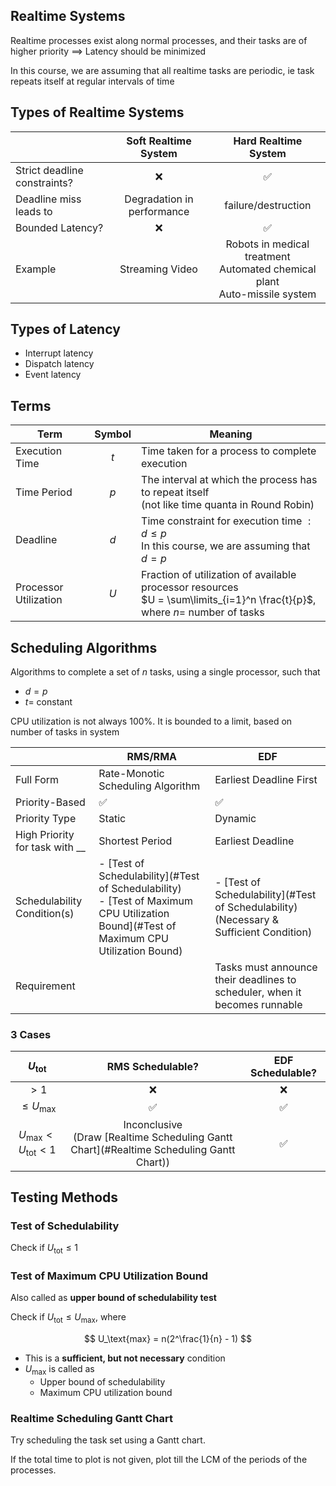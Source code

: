 ## Realtime Systems

Realtime processes exist along normal processes, and their tasks are of higher priority $\implies$ Latency should be minimized

In this course, we are assuming that all realtime tasks are periodic, ie task repeats itself at regular intervals of time

## Types of Realtime Systems

|                              |    Soft Realtime System    |                     Hard Realtime System                     |
| :--------------------------- | :------------------------: | :----------------------------------------------------------: |
| Strict deadline constraints? |             ❌              |                              ✅                               |
| Deadline miss leads to       | Degradation in performance |                     failure/destruction                      |
| Bounded Latency?             |             ❌              |                              ✅                               |
| Example                      |      Streaming Video       | Robots in medical treatment<br />Automated chemical plant<br />Auto-missile system |

## Types of Latency

- Interrupt latency
- Dispatch latency
- Event latency

## Terms

| Term                  | Symbol | Meaning                                                      |
| --------------------- | :----: | ------------------------------------------------------------ |
| Execution Time        |  $t$   | Time taken for a process to complete execution               |
| Time Period           |  $p$   | The interval at which the process has to repeat itself<br/>(not like time quanta in Round Robin) |
| Deadline              |  $d$   | Time constraint for execution time $:d \le p$<br />In this course, we are assuming that $d = p$ |
| Processor Utilization |  $U$   | Fraction of utilization of available processor resources<br />$U = \sum\limits_{i=1}^n \frac{t}{p}$, where $n=$ number of tasks |

## Scheduling Algorithms

Algorithms to complete a set of $n$ tasks, using a single processor, such that

- $d=p$
- $t =$ constant

CPU utilization is not always 100%. It is bounded to a limit, based on number of tasks in system

|                                | RMS/RMA                                                      | EDF                                                          |
| ------------------------------ | ------------------------------------------------------------ | ------------------------------------------------------------ |
| Full Form                      | Rate-Monotic Scheduling Algorithm                            | Earliest Deadline First                                      |
| Priority-Based                 | ✅                                                            | ✅                                                            |
| Priority Type                  | Static                                                       | Dynamic                                                      |
| High Priority for task with __ | Shortest Period                                              | Earliest Deadline                                            |
| Schedulability Condition(s)    | - [Test of Schedulability](#Test of Schedulability)<br />- [Test of Maximum CPU Utilization Bound](#Test of Maximum CPU Utilization Bound) | - [Test of Schedulability](#Test of Schedulability) (Necessary & Sufficient Condition) |
| Requirement                    |                                                              | Tasks must announce their deadlines to scheduler, when it becomes runnable |

### 3 Cases

|       $U_\text{tot}$        |                       RMS Schedulable?                       | EDF Schedulable? |
| :-------------------------: | :----------------------------------------------------------: | :--------------: |
|            $> 1$            |                              ❌                               |        ❌         |
|     $\le U_\text{max}$      |                              ✅                               |        ✅         |
| $U_\max < U_\text{tot} < 1$ | Inconclusive<br />(Draw [Realtime Scheduling Gantt Chart](#Realtime Scheduling Gantt Chart)) |        ✅         |

## Testing Methods

### Test of Schedulability

Check if $U_\text{tot} \le 1$

### Test of Maximum CPU Utilization Bound

Also called as **upper bound of schedulability test**

Check if $U_\text{tot} \le U_\text{max}$, where

$$
U_\text{max} = n(2^\frac{1}{n} - 1)
$$

- This is a **sufficient, but not necessary** condition
- $U_\text{max}$ is called as
    - Upper bound of schedulability
    - Maximum CPU utilization bound

### Realtime Scheduling Gantt Chart

Try scheduling the task set using a Gantt chart.

If the total time to plot is not given, plot till the LCM of the periods of the processes.
